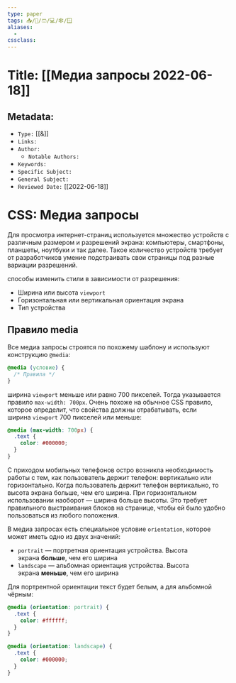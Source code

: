 ```yaml
---
type: paper
tags: 📥️/📜️/🩳/💻/🕸/🪟
aliases:
  - 
cssclass: 
---
```




# Title: **[[Медиа запросы 2022-06-18]]**


## Metadata:

- `Type:` [[&]]
- `Links:`
- `Author:` 
	- `Notable Authors:` 
- `Keywords:` 
- `Specific Subject:` 
- `General Subject:` 
- `Reviewed Date:` [[2022-06-18]]

# CSS: Медиа запросы

Для просмотра интернет-страниц используется множество устройств с различным размером и разрешений экрана: компьютеры, смартфоны, планшеты, ноутбуки и так далее. Такое количество устройств требует от разработчиков умение подстраивать свои страницы под разные вариации разрешений.

способы изменить стили в зависимости от разрешения:

-   Ширина или высота `viewport`
-   Горизонтальная или вертикальная ориентация экрана
-   Тип устройства

## Правило media

Все медиа запросы строятся по похожему шаблону и используют конструкцию `@media`:

```css
@media (условие) {
  /* Правила */
}
```

ширина `viewport` меньше или равно 700 пикселей. Тогда указывается правило `max-width: 700px`. Очень похоже на обычное CSS правило, которое определит, что свойства должны отрабатывать, если ширина `viewport` 700 пикселей или меньше:

```css
@media (max-width: 700px) {
  .text {
    color: #000000;
  }
}
```

С приходом мобильных телефонов остро возникла необходимость работы с тем, как пользователь держит телефон: вертикально или горизонтально. Когда пользователь держит телефон вертикально, то высота экрана больше, чем его ширина. При горизонтальном использовании наоборот — ширина больше высоты. Это требует правильного выстраивания блоков на странице, чтобы ей было удобно пользоваться из любого положения.

В медиа запросах есть специальное условие `orientation`, которое может иметь одно из двух значений:

-   `portrait` — портретная ориентация устройства. Высота экрана **больше**, чем его ширина
-   `landscape` — альбомная ориентация устройства. Высота экрана **меньше**, чем его ширина

Для портрентной ориентации текст будет белым, а для альбомной чёрным:

```css
@media (orientation: portrait) {
  .text {
    color: #ffffff;
  }
}

@media (orientation: landscape) {
  .text {
    color: #000000;
  }
}
```

